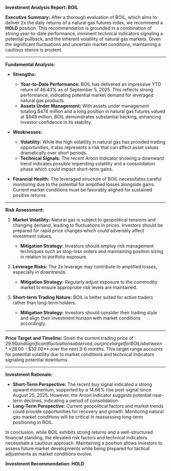 **Investment Analysis Report: BOIL**

**Executive Summary:**
After a thorough evaluation of BOIL, which aims to deliver 2x the daily returns of a natural gas futures index, we recommend a **HOLD** position. This recommendation is grounded in a combination of strong year-to-date performance, imminent technical indicators signaling a potential pullback, and the inherent volatility of natural gas markets. Given the significant fluctuations and uncertain market conditions, maintaining a cautious stance is prudent.

---

**Fundamental Analysis:**

- **Strengths:**
  - **Year-to-Date Performance:** BOIL has delivered an impressive YTD return of 46.43% as of September 5, 2025. This reflects strong performance, indicating potential market demand for leveraged natural gas products.
  - **Assets Under Management:** With assets under management totaling $474 million and a long position in natural gas futures valued at $948 million, BOIL demonstrates substantial backing, enhancing investor confidence in its stability.
  
- **Weaknesses:**
  - **Volatility:** While the high volatility in natural gas has provided trading opportunities, it also represents a risk that can affect asset values dramatically over short periods.
  - **Technical Signals:** The recent Aroon Indicator showing a downward trend indicates possible impending volatility and a consolidation phase which could impact short-term gains.

- **Financial Health:** The leveraged structure of BOIL necessitates careful monitoring due to the potential for amplified losses alongside gains. Current market conditions must be favorably aligned for sustained positive returns.

---

**Risk Assessment:**
1. **Market Volatility:** Natural gas is subject to geopolitical tensions and changing demand, leading to fluctuations in prices. Investors should be prepared for rapid price changes which could adversely affect investment values.
   - **Mitigation Strategy:** Investors should employ risk management techniques such as stop-loss orders and maintaining position sizing in relation to portfolio exposure.

2. **Leverage Risks:** The 2x leverage may contribute to amplified losses, especially in downtrends.
   - **Mitigation Strategy:** Regularly adjust exposure to the commodity market to ensure appropriate risk levels are maintained.

3. **Short-term Trading Nature:** BOIL is better suited for active traders rather than long-term holders.
   - **Mitigation Strategy:** Investors should consider their trading style and align their investment horizon with market conditions accordingly.

---

**Price Target and Timeline:**
Given the current trading price of $29.90 and significant fluctuations observed, our price target for BOIL is between **$28.00 - $32.00** over the next 3-6 months. This target range accounts for potential volatility due to market conditions and technical indicators signaling potential downturns.

---

**Investment Rationale:**
- **Short-Term Perspective:** The recent buy signal indicated a strong upward momentum, supported by a 14.66% rise post-signal since August 25, 2025. However, the Aroon Indicator suggests potential near-term declines, indicating a period of consolidation.
- **Long-Term Perspective:** Current geopolitical factors and market trends could provide opportunities for recovery and growth. Monitoring natural gas market conditions will be critical in reassessing long-term positioning in BOIL.

In conclusion, while BOIL exhibits strong returns and a well-structured financial standing, the elevated risk factors and technical indicators necessitate a cautious approach. Maintaining a position allows investors to assess future market developments while being prepared for tactical adjustments as market conditions evolve. 

**Investment Recommendation: HOLD**